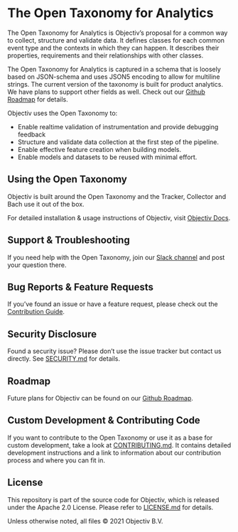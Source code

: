 # The Open Taxonomy for Analytics

The Open Taxonomy for Analytics is Objectiv’s proposal for a common way to collect, structure and validate data. It defines classes for each common event type and the contexts in which they can happen. It describes their properties, requirements and their relationships with other classes. 

The Open Taxonomy for Analytics is captured in a schema that is loosely based on JSON-schema and uses JSON5 encoding to allow for multiline strings. The current version of the taxonomy is built for product analytics. We have plans to support other fields as well. Check out our [Github Roadmap](https://github.com/objectiv/objectiv-analytics/projects/2) for details.

Objectiv uses the Open Taxonomy to:
* Enable realtime validation of instrumentation and provide debugging feedback
* Structure and validate data collection at the first step of the pipeline.
* Enable effective feature creation when building models.
* Enable models and datasets to be reused with minimal effort.

## Using the Open Taxonomy
Objectiv is built around the Open Taxonomy and the Tracker, Collector and Bach use it out of the box.

For detailed installation & usage instructions of Objectiv, visit [Objectiv Docs](https://www.objectiv.io/docs).

## Support & Troubleshooting
If you need help with the Open Taxonomy, join our [Slack channel](https://join.slack.com/t/objectiv-io/shared_invite/zt-u6xma89w-DLDvOB7pQer5QUs5B_~5pg) and post your question there. 

## Bug Reports & Feature Requests
If you’ve found an issue or have a feature request, please check out the [Contribution Guide](https://www.objectiv.io/docs/the-project/contributing.md).

## Security Disclosure
Found a security issue? Please don’t use the issue tracker but contact us directly. See [SECURITY.md](../SECURITY.md) for details.

## Roadmap
Future plans for Objectiv can be found on our [Github Roadmap](https://github.com/objectiv/objectiv-analytics/projects/2).

## Custom Development & Contributing Code
If you want to contribute to the Open Taxonomy or use it as a base for custom development, take a look at [CONTRIBUTING.md](CONTRIBUTING.md). It contains detailed development instructions and a link to information about our contribution process and where you can fit in.

## License
This repository is part of the source code for Objectiv, which is released under the Apache 2.0 License. Please refer to [LICENSE.md](../LICENSE.md) for details.

Unless otherwise noted, all files © 2021 Objectiv B.V.
